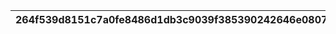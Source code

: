 |264f539d8151c7a0fe8486d1db3c9039f385390242646e0807f07f34421d4e72|375e9124b0f502a5520690cde44bd527fb39fdc03b086767cb8ef5534430ddcc|a7d2beb49ad406e65f46ec821ac38028905fc55d871ac62e98664f3a11f1c055|48491a8eb9a8ca4cc7502f830cee5b4603c88ee584eb55ed5f6de8d1bedc7d48|9b4af95a3d61ddd7905218ac6b825eca0d7ebff387a0d1851915bb3b41afc1b8|
| --- | --- | --- | --- | --- |